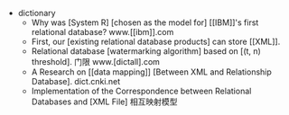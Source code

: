 - dictionary 
    - Why was [System R] [chosen as the model for] [[IBM]]'s first relational database? www.[[ibm]].com
    - First, our [existing relational database products] can store [[XML]]. 
    - Relational database [watermarking algorithm] based on [(t, n) threshold]. 门限 www.[dictall].com
    - A Research on [[data mapping]] [Between XML and Relationship Database]. dict.cnki.net
    - Implementation of the Correspondence between Relational Databases and [XML File] 相互映射模型
